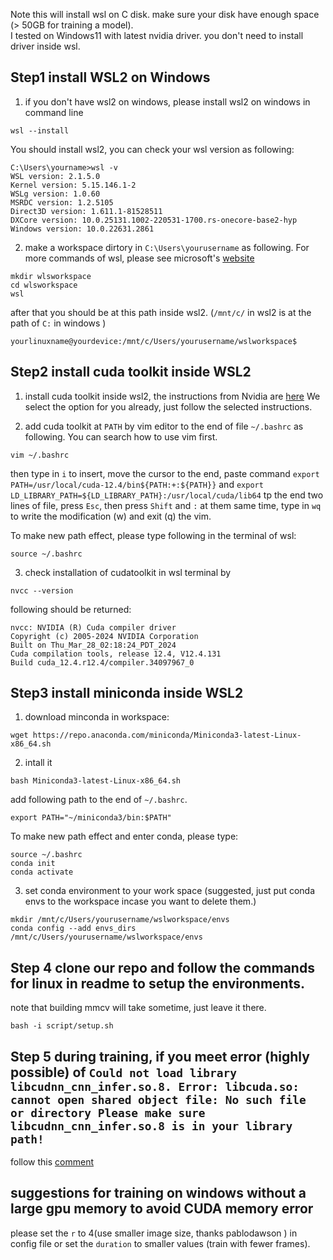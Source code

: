 Note this will install wsl on C disk. make sure your disk have enough space (> 50GB for training a model).  
I tested on Windows11 with latest nvidia driver. you don't need to install driver inside wsl.

## Step1 install WSL2 on Windows
1. if you don't have wsl2 on windows, please install wsl2 on windows in command line 
```
wsl --install
```
You should install wsl2, you can check your wsl version as following:
```
C:\Users\yourname>wsl -v
WSL version: 2.1.5.0
Kernel version: 5.15.146.1-2
WSLg version: 1.0.60
MSRDC version: 1.2.5105
Direct3D version: 1.611.1-81528511
DXCore version: 10.0.25131.1002-220531-1700.rs-onecore-base2-hyp
Windows version: 10.0.22631.2861
```

2. make a workspace dirtory in ```C:\Users\yourusername``` as following. For more commands of wsl, please see microsoft's [website](https://learn.microsoft.com/en-us/windows/wsl/basic-commands)


```
mkdir wlsworkspace 
cd wlsworkspace
wsl 
```
after that you should be at this path inside wsl2. (```/mnt/c/``` in wsl2 is at the path of ```C:``` in windows ) 

```
yourlinuxname@yourdevice:/mnt/c/Users/yourusername/wslworkspace$
```



## Step2 install cuda toolkit inside WSL2 
1. install cuda toolkit inside wsl2, the instructions from Nvidia are [here](https://developer.nvidia.com/cuda-11-8-0-download-archive?target_os=Linux&target_arch=x86_64&Distribution=WSL-Ubuntu&target_version=2.0&target_type=runfile_local)
 We select the option for you already, just follow the selected instructions.

2. add cuda toolkit at ```PATH``` by vim editor to the end of file ```~/.bashrc``` as following. You can search how to use vim first.</p> 

```
vim ~/.bashrc
```
then type in ```i``` to insert, move the cursor to the end, paste command ```export PATH=/usr/local/cuda-12.4/bin${PATH:+:${PATH}}``` and ```export LD_LIBRARY_PATH=${LD_LIBRARY_PATH}:/usr/local/cuda/lib64``` tp the end two lines of file, press ```Esc```, then press ```Shift``` and ```:``` at them same time, type in ```wq``` to write the modification (w) and exit (q) the vim. 


To make new path effect, please type following in the terminal of wsl:
```
source ~/.bashrc
```

3. check installation of cudatoolkit in wsl terminal by
```
nvcc --version
```
following should be returned:
```
nvcc: NVIDIA (R) Cuda compiler driver
Copyright (c) 2005-2024 NVIDIA Corporation
Built on Thu_Mar_28_02:18:24_PDT_2024
Cuda compilation tools, release 12.4, V12.4.131
Build cuda_12.4.r12.4/compiler.34097967_0
```


## Step3 install miniconda inside WSL2 
1. download minconda in workspace:
```
wget https://repo.anaconda.com/miniconda/Miniconda3-latest-Linux-x86_64.sh
```

2. intall it
```
bash Miniconda3-latest-Linux-x86_64.sh
```
add following path to the end of  ```~/.bashrc```. 
```
export PATH="~/miniconda3/bin:$PATH"
```

To make new path effect and enter conda, please type:
```
source ~/.bashrc
conda init
conda activate 
```

3. set conda environment to your work space (suggested, just put conda envs to the workspace incase you want to delete them.)
```
mkdir /mnt/c/Users/yourusername/wslworkspace/envs
conda config --add envs_dirs /mnt/c/Users/yourusername/wslworkspace/envs
```


## Step 4 clone our repo and follow the commands for linux in readme to setup the environments.
note that building mmcv will take sometime, just leave it there.

```
bash -i script/setup.sh
```

## Step 5 during training, if you meet error (highly possible) of ```Could not load library libcudnn_cnn_infer.so.8. Error: libcuda.so: cannot open shared object file: No such file or directory Please make sure libcudnn_cnn_infer.so.8 is in your library path!```

follow this [comment](https://github.com/pytorch/pytorch/issues/85773#issuecomment-1288033297)
## suggestions for training on windows without a large gpu memory to avoid CUDA memory error 
please set the ```r``` to 4(use smaller image size, thanks pablodawson ) in config file or set the ```duration``` to smaller values (train with fewer frames).